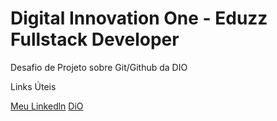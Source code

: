 #  Digital Innovation One -  Eduzz Fullstack Developer
Desafio de Projeto sobre Git/Github da DIO

Links  Úteis

[Meu Linkedln](https://www.linkedin.com/in/bruno-mendes-33494392/)
[DiO](https://web.dio.me/home)
